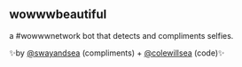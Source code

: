 wowwwbeautiful
----------------


a #wowwwnetwork bot that detects and compliments selfies.

✨by [@swayandsea](http://twitter.com/swayandsea) (compliments) + [@colewillsea](http://twitter.com/colewillsea) (code)✨
